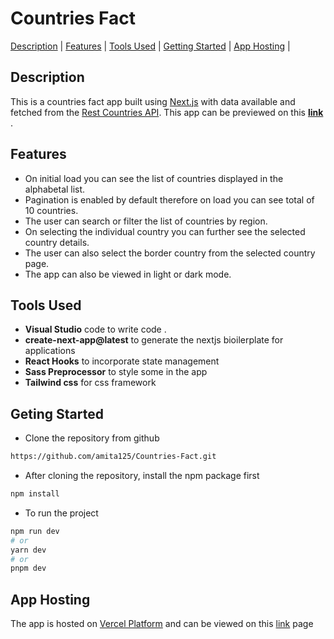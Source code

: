 # Countries Fact 

[Description](#description) | [Features](#features) | [Tools Used](#tools) | [Getting Started](#installation) | [App Hosting](#deployed) | 

## <a name="description">Description</a>

This is a countries fact app built using [Next.js](https://nextjs.org/) with data available and fetched from the [Rest Countries API](https://restcountries.com/). This app can be previewed on this **[link](https://country-facts.vercel.app/)** .

## <a name="features">Features</a>

- On initial load you can see the list of countries displayed in the alphabetal list. 
- Pagination is enabled by default therefore on load you can see total of 10 countries.
- The user can search or filter the list of countries by region. 
- On selecting the individual country you can further see the selected country details. 
- The user can also select the border country from the selected country page.
- The app can also be viewed in light or dark mode. 

## <a name="tools">Tools Used </a>
- **Visual Studio** code to write code . 
- **create-next-app@latest** to generate the nextjs bioilerplate for applications
- **React Hooks** to incorporate state management
- **Sass Preprocessor** to style some in the app
- **Tailwind css** for css framework

## <a name="installation">Geting Started</a>

- Clone the repository from github
```bash
https://github.com/amita125/Countries-Fact.git
```

- After cloning the repository, install the npm package first
```bash
npm install
```

- To run the project 
```bash
npm run dev
# or
yarn dev
# or
pnpm dev
```

## <a name="deployed"> App Hosting </a>

The app is hosted on [Vercel Platform](https://vercel.com/new?utm_medium=default-template&filter=next.js&utm_source=create-next-app&utm_campaign=create-next-app-readme) and can be viewed on this [link](https://country-facts.vercel.app/) page